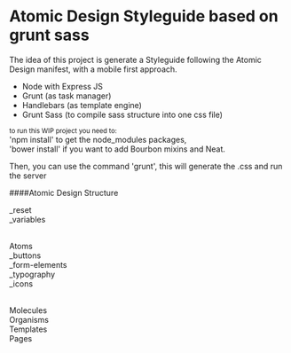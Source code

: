 # Atomic Design Styleguide based on grunt sass

The idea of this project is generate a Styleguide following the Atomic Design manifest, with a mobile first approach.

- Node with Express JS
- Grunt (as task manager)
- Handlebars (as template engine)
- Grunt Sass (to compile sass structure into one css file)

<small>to run this WIP project you need to:</small><br/>
'npm install' to get the node_modules packages,<br/>
'bower install' if you want to add Bourbon mixins and Neat.

Then, you can use the command 'grunt', this will generate the .css and run the server

####Atomic Design Structure

_reset<br/>
_variables<br/><br/>

Atoms<br/>
  _buttons<br/>
  _form-elements<br/>
  _typography<br/>
  _icons<br/><br/>

Molecules<br/>
Organisms<br/>
Templates<br/>
Pages<br/>

